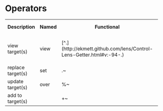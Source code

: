 Operators
=========

<table>
<tr>
  <th>Description</th>
  <th>Named</th>
  <th>Functional</th>
  <th>w/ Result</th>
  <th>State</th>
  <th>w/ Result</th>
  <th>Notes</th>
</tr>
<tr>
  <td>view target(s)</td>
  <td>view</td>
  <td>[^.](http://ekmett.github.com/lens/Control-Lens-Getter.html#v:-94-.)</td>
  <td/>
  <td>[use](http://ekmett.github.com/lens/Control-Lens-Getter.html#v:use)</td>
  <td/>
  <td><code>query</code> works like <code>use</code>, but over a <code>MonadReader</code></td>
</tr>
<tr>
  <td>replace target(s)</td>
  <td>set</td>
  <td>.~</td>
  <td>&lt;.~</td>
  <td>.=</td>
  <td>&lt;.=</td>
</tr>
<tr>
  <td>update target(s)</td>
  <td>over</td>
  <td>%~</td>
  <td>%~</td>
  <td>%=</td>
  <td>&lt;%=</td>
</tr>
<tr>
  <td>add to target(s)</td>
  <td/>
  <td>+~</td>
  <td>&lt;+~</td>
  <td>+=</td>
  <td>&lt;+=</td>
</tr>
</table>